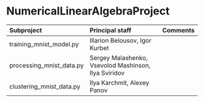 # NumericalLinearAlgebraProject

| Subproject                  | Principal staff | Comments |
|:----------------------------|:----------------|:----------|
| training\_mnist\_model.py   | Illarion Belousov, Igor Kurbet                       |           |
| processing\_mnist\_data.py  | Sergey Malashenko, Vsevolod Mashinson, Ilya Sviridov |           |
| clustering\_mnist\_data.py  | Ilya Karchmit, Alexey Panov                          |           |
